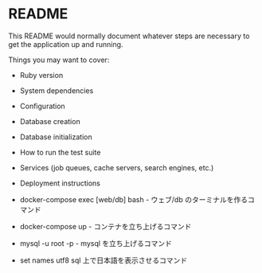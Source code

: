 # README

This README would normally document whatever steps are necessary to get the
application up and running.

Things you may want to cover:

- Ruby version

- System dependencies

- Configuration

- Database creation

- Database initialization

- How to run the test suite

- Services (job queues, cache servers, search engines, etc.)

- Deployment instructions

- docker-compose exec [web/db] bash - ウェブ/db のターミナルを作るコマンド

- docker-compose up - コンテナを立ち上げるコマンド

- mysql -u root -p - mysql を立ち上げるコマンド

- set names utf8 sql 上で日本語を表示させるコマンド
